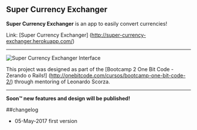 ## Super Currency Exchanger

**Super Currency Exchanger** is an app to easily convert currencies!

Link: [Super Currency Exchanger]
(http://super-currency-exchanger.herokuapp.com/)

---
![Super Currency Exchanger Interface](https://cloud.githubusercontent.com/assets/13546789/25704906/b78c2ada-30b1-11e7-9eaf-ad2cfc6d8d50.JPG)

This project was designed as part of the [Bootcamp 2 One Bit Code - Zerando o Rails!] (http://onebitcode.com/cursos/bootcamp-one-bit-code-2/) through mentoring of Leonardo Scorza.

----
**Soon™ new features and design will be published!**

##changelog

* 05-May-2017 first version
